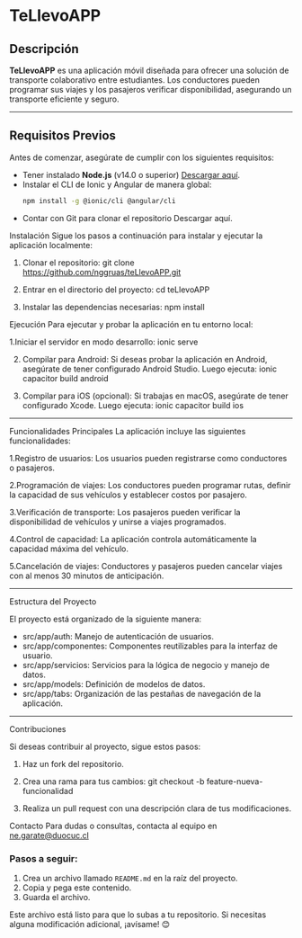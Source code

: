 # TeLlevoAPP

## Descripción
**TeLlevoAPP** es una aplicación móvil diseñada para ofrecer una solución de transporte colaborativo entre estudiantes. Los conductores pueden programar sus viajes y los pasajeros verificar disponibilidad, asegurando un transporte eficiente y seguro.

---

## Requisitos Previos
Antes de comenzar, asegúrate de cumplir con los siguientes requisitos:
- Tener instalado **Node.js** (v14.0 o superior) [Descargar aquí](https://nodejs.org/).
- Instalar el CLI de Ionic y Angular de manera global:
  ```bash
  npm install -g @ionic/cli @angular/cli

* Contar con Git para clonar el repositorio Descargar aquí.


Instalación
Sigue los pasos a continuación para instalar y ejecutar la aplicación localmente:

1. Clonar el repositorio:
git clone https://github.com/nggruas/teLlevoAPP.git

2. Entrar en el directorio del proyecto:
cd teLlevoAPP

3. Instalar las dependencias necesarias:
npm install


Ejecución
Para ejecutar y probar la aplicación en tu entorno local:

1.Iniciar el servidor en modo desarrollo:
ionic serve

2. Compilar para Android: Si deseas probar la aplicación en Android, asegúrate de tener configurado Android Studio. Luego ejecuta:
ionic capacitor build android


3. Compilar para iOS (opcional): Si trabajas en macOS, asegúrate de tener configurado Xcode. Luego ejecuta:
ionic capacitor build ios

----------------------------
Funcionalidades Principales
La aplicación incluye las siguientes funcionalidades:

1.Registro de usuarios:
Los usuarios pueden registrarse como conductores o pasajeros.

2.Programación de viajes:
Los conductores pueden programar rutas, definir la capacidad de sus vehículos y establecer costos por pasajero.

3.Verificación de transporte:
Los pasajeros pueden verificar la disponibilidad de vehículos y unirse a viajes programados.

4.Control de capacidad:
La aplicación controla automáticamente la capacidad máxima del vehículo.

5.Cancelación de viajes:
Conductores y pasajeros pueden cancelar viajes con al menos 30 minutos de anticipación.

--------------------------------------
Estructura del Proyecto

El proyecto está organizado de la siguiente manera:
* src/app/auth: Manejo de autenticación de usuarios.
* src/app/componentes: Componentes reutilizables para la interfaz de usuario.
* src/app/servicios: Servicios para la lógica de negocio y manejo de datos.
* src/app/models: Definición de modelos de datos.
* src/app/tabs: Organización de las pestañas de navegación de la aplicación.

-------------------------
Contribuciones

Si deseas contribuir al proyecto, sigue estos pasos:

1. Haz un fork del repositorio.
2. Crea una rama para tus cambios:
git checkout -b feature-nueva-funcionalidad

3. Realiza un pull request con una descripción clara de tus modificaciones.


Contacto
Para dudas o consultas, contacta al equipo en ne.garate@duocuc.cl


### **Pasos a seguir**:
1. Crea un archivo llamado `README.md` en la raíz del proyecto.
2. Copia y pega este contenido.
3. Guarda el archivo.

Este archivo está listo para que lo subas a tu repositorio. Si necesitas alguna modificación adicional, ¡avísame! 😊

